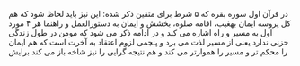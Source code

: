 در قرآن اول سوره بقره که ۵ شرط برای متقین ذکر شده: این نیز باید لحاظ شود
که هم کل پروسه ایمان بهغیب، اقامه صلوه، بخشش و ایمان به دستورالعمل و
راهنما هر ۴ مورد اول به مسیر و راه اشاره می کند و در ادامه ذکر می شود که
مومن در طول زندگی حزنی ندارد یعنی از مسیر لذت می برد و پنجمی لزوم اعتقاد
به آخرت است که هم ایمان را محکم تر و مسیر را هموارتر می کند و هم نتیجه
گرایی را نیز شاخه باز می کند برایش

